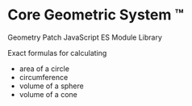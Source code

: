 # Core Geometric System ™ 

Geometry Patch JavaScript ES Module Library 

Exact formulas for calculating  
- area of a circle 
- circumference 
- volume of a sphere
- volume of a cone
  
<!---
Core Geometric System ™ 

Geometry Patch JavaScript ES Module Library 

Exact formulas for calculating  
- area of a circle 
- circumference 
- volume of a sphere
- volume of a cone 
--->
